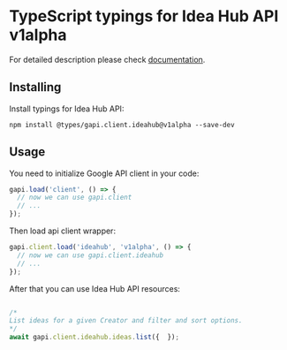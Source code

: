 # TypeScript typings for Idea Hub API v1alpha


For detailed description please check [documentation](https://console.cloud.google.com/apis/library/ideahub.googleapis.com).

## Installing

Install typings for Idea Hub API:

```
npm install @types/gapi.client.ideahub@v1alpha --save-dev
```

## Usage

You need to initialize Google API client in your code:

```typescript
gapi.load('client', () => {
  // now we can use gapi.client
  // ...
});
```

Then load api client wrapper:

```typescript
gapi.client.load('ideahub', 'v1alpha', () => {
  // now we can use gapi.client.ideahub
  // ...
});
```



After that you can use Idea Hub API resources:

```typescript

/*
List ideas for a given Creator and filter and sort options.
*/
await gapi.client.ideahub.ideas.list({  });
```
